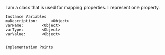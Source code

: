 I am a class that is used for mapping properties. I represent one property.

    Instance Variables
	maDescription:		<Object>
	varName:		<Object>
	varType:		<Object>
	varValue:		<Object>


    Implementation Points